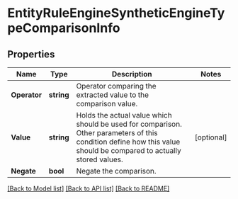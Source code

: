 # EntityRuleEngineSyntheticEngineTypeComparisonInfo

## Properties
Name | Type | Description | Notes
------------ | ------------- | ------------- | -------------
**Operator** | **string** | Operator comparing the extracted value to the comparison value. | 
**Value** | **string** | Holds the actual value which should be used for comparison. Other parameters of this condition define how this value should be compared to actually stored values. | [optional] 
**Negate** | **bool** | Negate the comparison. | 

[[Back to Model list]](../README.md#documentation-for-models) [[Back to API list]](../README.md#documentation-for-api-endpoints) [[Back to README]](../README.md)


